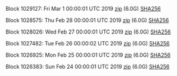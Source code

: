 Block 1029127: Fri Mar  1 00:00:01 UTC 2019 [zip](https://dash-bootstrap.ams3.digitaloceanspaces.com/mainnet/2019-03-01/bootstrap.dat.zip) (6.0G) [SHA256](https://dash-bootstrap.ams3.digitaloceanspaces.com/mainnet/2019-03-01/sha256.txt)

Block 1028575: Thu Feb 28 00:00:01 UTC 2019 [zip](https://dash-bootstrap.ams3.digitaloceanspaces.com/mainnet/2019-02-28/bootstrap.dat.zip) (6.0G) [SHA256](https://dash-bootstrap.ams3.digitaloceanspaces.com/mainnet/2019-02-28/sha256.txt)

Block 1028026: Wed Feb 27 00:00:01 UTC 2019 [zip](https://dash-bootstrap.ams3.digitaloceanspaces.com/mainnet/2019-02-27/bootstrap.dat.zip) (6.0G) [SHA256](https://dash-bootstrap.ams3.digitaloceanspaces.com/mainnet/2019-02-27/sha256.txt)

Block 1027482: Tue Feb 26 00:00:02 UTC 2019 [zip](https://dash-bootstrap.ams3.digitaloceanspaces.com/mainnet/2019-02-26/bootstrap.dat.zip) (6.0G) [SHA256](https://dash-bootstrap.ams3.digitaloceanspaces.com/mainnet/2019-02-26/sha256.txt)

Block 1026925: Mon Feb 25 00:00:01 UTC 2019 [zip](https://dash-bootstrap.ams3.digitaloceanspaces.com/mainnet/2019-02-25/bootstrap.dat.zip) (6.0G) [SHA256](https://dash-bootstrap.ams3.digitaloceanspaces.com/mainnet/2019-02-25/sha256.txt)

Block 1026383: Sun Feb 24 00:00:01 UTC 2019 [zip](https://dash-bootstrap.ams3.digitaloceanspaces.com/mainnet/2019-02-24/bootstrap.dat.zip) (6.0G) [SHA256](https://dash-bootstrap.ams3.digitaloceanspaces.com/mainnet/2019-02-24/sha256.txt)
